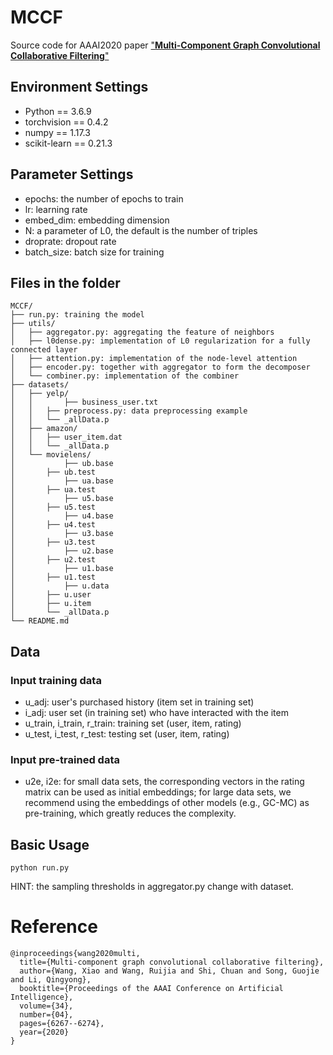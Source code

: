 # MCCF

Source code for AAAI2020 paper ["**Multi-Component Graph Convolutional Collaborative Filtering**"](http://www.shichuan.org/doc/77.pdf)



## Environment Settings

* Python == 3.6.9
* torchvision == 0.4.2
* numpy == 1.17.3
* scikit-learn == 0.21.3



## Parameter Settings

- epochs: the number of epochs to train
- lr: learning rate
- embed_dim: embedding dimension
- N: a parameter of L0, the default is the number of triples
- droprate: dropout rate
- batch_size: batch size for training



## Files in the folder

~~~~
MCCF/
├── run.py: training the model
├── utils/
│   ├── aggregator.py: aggregating the feature of neighbors
│   ├── l0dense.py: implementation of L0 regularization for a fully connected layer
│   ├── attention.py: implementation of the node-level attention
│   ├── encoder.py: together with aggregator to form the decomposer
│   └── combiner.py: implementation of the combiner
├── datasets/
│   ├── yelp/
│   │		├── business_user.txt
│   │   ├── preprocess.py: data preprocessing example
│   │   └── _allData.p
│   ├── amazon/ 
│   │   ├── user_item.dat
│   │   └── _allData.p
│   └── movielens/
│   		├── ub.base
│       ├── ub.test
│   		├── ua.base
│       ├── ua.test
│   		├── u5.base
│       ├── u5.test
│   		├── u4.base
│       ├── u4.test
│   		├── u3.base
│       ├── u3.test
│   		├── u2.base
│       ├── u2.test
│   		├── u1.base
│       ├── u1.test
│   		├── u.data
│       ├── u.user
│       ├── u.item
│       └── _allData.p
└── README.md
~~~~



## Data

### Input training data

* u_adj: user's purchased history (item set in training set)
* i_adj: user set (in training set) who have interacted with the item
* u_train, i_train, r_train: training set (user, item, rating)
* u_test, i_test, r_test: testing set (user, item, rating)



### Input pre-trained data

* u2e, i2e: for small data sets, the corresponding vectors in the rating matrix can be used as initial embeddings; for large data sets, we recommend using the embeddings of other models (e.g., GC-MC) as pre-training, which greatly reduces the complexity.




## Basic Usage

~~~
python run.py 
~~~

HINT: the sampling thresholds in aggregator.py change with dataset.




# Reference

```
@inproceedings{wang2020multi,
  title={Multi-component graph convolutional collaborative filtering},
  author={Wang, Xiao and Wang, Ruijia and Shi, Chuan and Song, Guojie and Li, Qingyong},
  booktitle={Proceedings of the AAAI Conference on Artificial Intelligence},
  volume={34},
  number={04},
  pages={6267--6274},
  year={2020}
}
```

